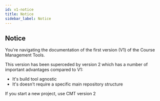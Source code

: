 ```yaml
---
id: v1-notice
title: Notice
sidebar_label: Notice
---
```


## Notice

You're navigating the documentation of the first version (V1)
of the Course Management Tools.

This version has been superceded by version 2 which has a number of
important advantages compared to V1:

- It's build tool agnostic
- It's doesn't require a specific main repository structure

If you start a new project, use CMT version 2

